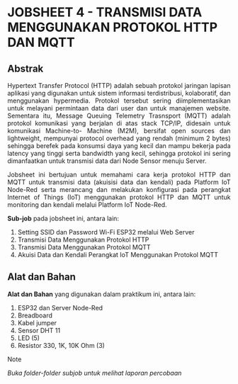 # JOBSHEET 4 - TRANSMISI DATA MENGGUNAKAN PROTOKOL HTTP DAN MQTT

## Abstrak
<p align="justify">Hypertext Transfer Protocol (HTTP) adalah sebuah protokol jaringan lapisan
aplikasi yang digunakan untuk sistem informasi terdistribusi, kolaboratif, dan
menggunakan hypermedia. Protokol tersebut sering diimplementasikan untuk
melayani permintaan data dari user dan untuk manajemen website. Sementara itu,
Message Queuing Telemetry Trasnsport (MQTT) adalah protokol komunikasi
yang berjalan di atas stack TCP/IP, didesain untuk komunikasi Machine-to-
Machine (M2M), bersifat open sources dan lightweight, mempunyai protocol
overhead yang rendah (minimum 2 bytes) sehingga berefek pada konsumsi daya
yang kecil dan mampu bekerja pada latency yang tinggi serta bandwidth yang
kecil, sehingga protokol ini sering dimanfaatkan untuk transmisi data dari Node
Sensor menuju Server.</p>

<p align="justify">Jobsheet ini bertujuan untuk memahami cara kerja protokol HTTP dan MQTT untuk
transmisi data (akuisisi data dan kendali) pada Platform IoT Node-Red serta merancang dan melakukan konfigurasi pada perangkat
Internet of Things (IoT) menggunakan protokol HTTP dan MQTT untuk
monitoring dan kendali melalui Platform IoT Node-Red.</p>

**Sub-job** pada jobsheet ini, antara lain:
1. Setting SSID dan Password Wi-Fi ESP32 melalui Web Server
2. Transmisi Data Menggunakan Protokol HTTP
3. Transmisi Data Menggunakan Protokol MQTT
4. Akuisi Data dan Kendali Perangkat IoT Menggunakan Protokol MQTT

## Alat dan Bahan
**Alat dan Bahan** yang digunakan dalam praktikum ini, antara lain:
1. ESP32 dan Server Node-Red
2. Breadboard
3. Kabel jumper
4. Sensor DHT 11
5. LED (5)
6. Resistor 330, 1K, 10K Ohm (3)

> [!NOTE]  
> *Buka folder-folder subjob untuk melihat laporan percobaan*
